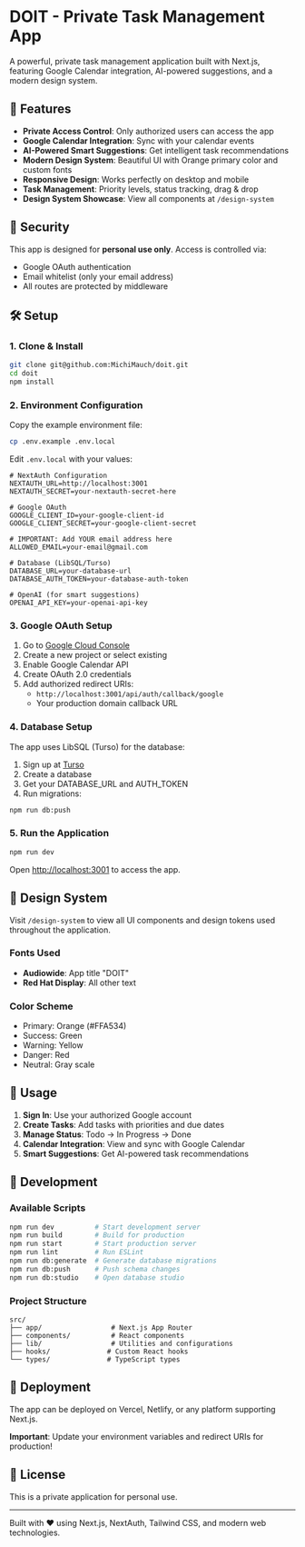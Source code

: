# DOIT - Private Task Management App

A powerful, private task management application built with Next.js, featuring Google Calendar integration, AI-powered suggestions, and a modern design system.

## 🚀 Features

- **Private Access Control**: Only authorized users can access the app
- **Google Calendar Integration**: Sync with your calendar events
- **AI-Powered Smart Suggestions**: Get intelligent task recommendations
- **Modern Design System**: Beautiful UI with Orange primary color and custom fonts
- **Responsive Design**: Works perfectly on desktop and mobile
- **Task Management**: Priority levels, status tracking, drag & drop
- **Design System Showcase**: View all components at `/design-system`

## 🔐 Security

This app is designed for **personal use only**. Access is controlled via:
- Google OAuth authentication
- Email whitelist (only your email address)
- All routes are protected by middleware

## 🛠️ Setup

### 1. Clone & Install

```bash
git clone git@github.com:MichiMauch/doit.git
cd doit
npm install
```

### 2. Environment Configuration

Copy the example environment file:
```bash
cp .env.example .env.local
```

Edit `.env.local` with your values:

```env
# NextAuth Configuration
NEXTAUTH_URL=http://localhost:3001
NEXTAUTH_SECRET=your-nextauth-secret-here

# Google OAuth
GOOGLE_CLIENT_ID=your-google-client-id
GOOGLE_CLIENT_SECRET=your-google-client-secret

# IMPORTANT: Add YOUR email address here
ALLOWED_EMAIL=your-email@gmail.com

# Database (LibSQL/Turso)
DATABASE_URL=your-database-url
DATABASE_AUTH_TOKEN=your-database-auth-token

# OpenAI (for smart suggestions)
OPENAI_API_KEY=your-openai-api-key
```

### 3. Google OAuth Setup

1. Go to [Google Cloud Console](https://console.cloud.google.com/)
2. Create a new project or select existing
3. Enable Google Calendar API
4. Create OAuth 2.0 credentials
5. Add authorized redirect URIs:
   - `http://localhost:3001/api/auth/callback/google`
   - Your production domain callback URL

### 4. Database Setup

The app uses LibSQL (Turso) for the database:

1. Sign up at [Turso](https://turso.tech/)
2. Create a database
3. Get your DATABASE_URL and AUTH_TOKEN
4. Run migrations:

```bash
npm run db:push
```

### 5. Run the Application

```bash
npm run dev
```

Open [http://localhost:3001](http://localhost:3001) to access the app.

## 🎨 Design System

Visit `/design-system` to view all UI components and design tokens used throughout the application.

### Fonts Used
- **Audiowide**: App title "DOIT"
- **Red Hat Display**: All other text

### Color Scheme
- Primary: Orange (#FFA534)
- Success: Green
- Warning: Yellow
- Danger: Red
- Neutral: Gray scale

## 📱 Usage

1. **Sign In**: Use your authorized Google account
2. **Create Tasks**: Add tasks with priorities and due dates
3. **Manage Status**: Todo → In Progress → Done
4. **Calendar Integration**: View and sync with Google Calendar
5. **Smart Suggestions**: Get AI-powered task recommendations

## 🔧 Development

### Available Scripts

```bash
npm run dev          # Start development server
npm run build        # Build for production
npm run start        # Start production server
npm run lint         # Run ESLint
npm run db:generate  # Generate database migrations
npm run db:push      # Push schema changes
npm run db:studio    # Open database studio
```

### Project Structure

```
src/
├── app/                 # Next.js App Router
├── components/          # React components
├── lib/                 # Utilities and configurations
├── hooks/              # Custom React hooks
└── types/              # TypeScript types
```

## 🚀 Deployment

The app can be deployed on Vercel, Netlify, or any platform supporting Next.js.

**Important**: Update your environment variables and redirect URIs for production!

## 📄 License

This is a private application for personal use.

---

Built with ❤️ using Next.js, NextAuth, Tailwind CSS, and modern web technologies.